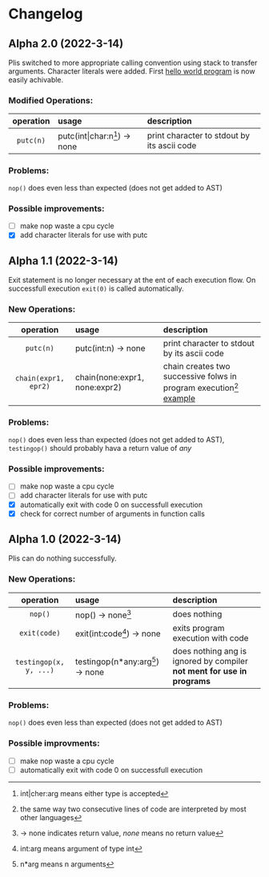 # Changelog

## Alpha 2.0 (2022-3-14)

Plis switched to more appropriate calling convention using stack to transfer arguments. Character literals were added. First [hello world program](examples/hello0.plis) is now easily achivable.

### Modified Operations:
| operation              | usage               | description   |
| :--------------------: | :------------------ | :------------ |
| `putc(n)`              | putc(int\|char:n[^a2.0-1]) -> none | print character to stdout by its ascii code |

### Problems:
`nop()` does even less than expected (does not get added to AST)

### Possible improvements:
- [ ] make nop waste a cpu cycle
- [x] add character literals for use with putc

[^a2.0-1]: int\|cher:arg means either type is accepted

## Alpha 1.1 (2022-3-14)

Exit statement is no longer necessary at the ent of each execution flow. On successfull execution `exit(0)` is called automatically.

### New Operations:
| operation              | usage               | description   |
| :--------------------: | :------------------ | :------------ |
| `putc(n)`              | putc(int:n) -> none | print character to stdout by its ascii code |
| `chain(expr1, epr2)`   | chain(none:expr1, none:expr2) | chain creates two successive folws in program execution[^a1.1-1] [example](examples/chain0.plis)

### Problems:
`nop()` does even less than expected (does not get added to AST),  
`testingop()` should probably hava a return value of *any*

### Possible improvements:
- [ ] make nop waste a cpu cycle
- [ ] add character literals for use with putc
- [x] automatically exit with code 0 on successfull execution
- [x] check for correct number of arguments in function calls

[^a1.1-1]: the same way two consecutive lines of code are interpreted by most other languages

## Alpha 1.0 (2022-3-14)

Plis can do nothing successfully.  

### New Operations:
| operation              | usage                                 | description   |
| :--------------------: | :------------------------------------ | :------------ |
| `nop()`                | nop() -> none[^a1.0-1]                         | does nothing |
| `exit(code)`           | exit(int:code[^a1.0-2]) -> none       | exits program execution with code |
| `testingop(x, y, ...)` | testingop(n*any:arg[^a1.0-3]) -> none | does nothing ang is ignored by compiler **not ment for use in programs** |

[^a1.0-1]: -> none indicates return value, *none* means no return value
[^a1.0-2]: int:arg means argument of type int
[^a1.0-3]: n*arg means n arguments

### Problems:
`nop()` does even less than expected (does not get added to AST)

### Possible improvments:
- [ ] make nop waste a cpu cycle
- [ ] automatically exit with code 0 on successfull execution
